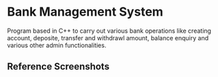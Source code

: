 # Bank Management System

Program based in C++ to carry out various bank operations like creating account, deposite, transfer and withdrawl amount, balance enquiry and various other admin functionalities.

## Reference Screenshots
